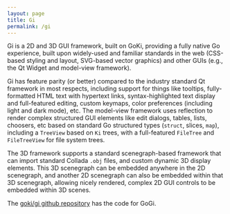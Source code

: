 ```yaml
---
layout: page
title: Gi
permalink: /gi
---
```


Gi is a 2D and 3D GUI framework, built on GoKi, providing a fully native Go experience, built upon widely-used and familiar standards in the web (CSS-based styling and layout, SVG-based vector graphics) and other GUIs (e.g., the Qt Widget and model-view framework).

Gi has feature parity (or better) compared to the industry standard Qt framework in most respects, including support for things like tooltips, fully-formatted HTML text with hypertext links, syntax-highlighted text display and full-featured editing, custom keymaps, color preferences (including light and dark mode), etc.  The model-view framework uses reflection to render complex structured GUI elements like edit dialogs, tables, lists, choosers, etc based on standard Go structured types (`struct`, slices, `map`), including a `TreeView` based on `Ki` trees, with a full-featured `FileTree` and `FileTreeView` for file system trees.

The 3D framework supports a standard scenegraph-based framework that can import standard Collada `.obj` files, and custom dynamic 3D display elements.  This 3D scenegraph can be embedded anywhere in the 2D scenegraph, and another 2D scenegraph can also be embedded within that 3D scenegraph, allowing nicely rendered, complex 2D GUI controls to be embedded within 3D scenes.

The [goki/gi github repository](https://github.com/goki/gi) has the code for GoGi.
